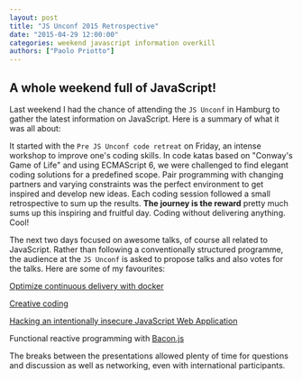 ```yaml
---
layout: post
title: "JS Unconf 2015 Retrospective"
date: "2015-04-29 12:00:00"
categories: weekend javascript information overkill
authors: ["Paolo Priotto"]
---
```


## A whole weekend full of JavaScript!

<i class="fa fa-comments fa-5x pull-left fa-border"></i>
Last weekend I had the chance of attending the `JS Unconf` in Hamburg to gather the latest information on JavaScript. Here is a summary of what it was all about:

It started with the `Pre JS Unconf code retreat` on Friday, an intense workshop to improve one's coding skills. In code katas based on "Conway's Game of Life" and using ECMAScript 6, we were challenged to find elegant coding solutions for a predefined scope. Pair programming with changing partners and varying constraints was the perfect environment to get inspired and develop new ideas. Each coding session followed a small retrospective to sum up the results. **The journey is the reward** pretty much sums up this inspiring and fruitful day. Coding without delivering anything. Cool!

The next two days focused on awesome talks, of course all related to JavaScript. Rather than following a conventionally structured programme, the audience at the `JS Unconf` is asked to propose talks and also votes for the talks. Here are some of my favourites:

<i class="fa fa-pencil"></i> [Optimize continuous delivery with docker](http://lowsky.github.io/dockerMeetupSlides/#1)

<i class="fa fa-pencil"></i> [Creative coding](https://speakerdeck.com/aemkei/creative-coding)

<i class="fa fa-pencil"></i> [Hacking an intentionally insecure JavaScript Web Application](https://github.com/bkimminich/juice-shop)

<i class="fa fa-pencil"></i> Functional reactive programming with [Bacon.js](https://baconjs.github.io/)

The breaks between the presentations allowed plenty of time for questions and discussion as well as networking, even with international participants.
